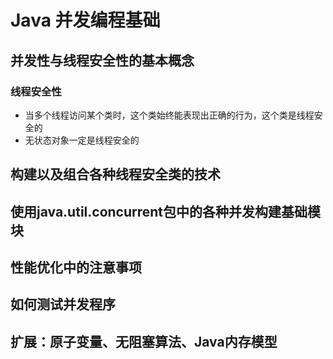 # Java 并发编程基础

## 并发性与线程安全性的基本概念

### 线程安全性

- 当多个线程访问某个类时，这个类始终能表现出正确的行为，这个类是线程安全的
- 无状态对象一定是线程安全的

## 构建以及组合各种线程安全类的技术

## 使用java.util.concurrent包中的各种并发构建基础模块

## 性能优化中的注意事项

## 如何测试并发程序

## 扩展：原子变量、无阻塞算法、Java内存模型

